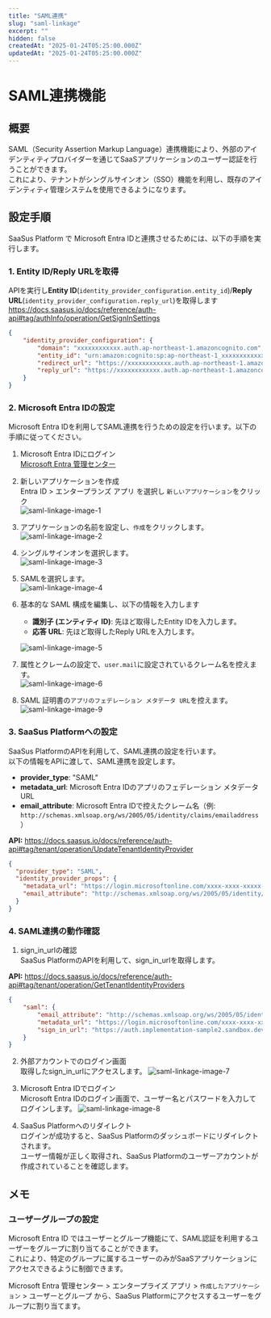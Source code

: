 ```yaml
---
title: "SAML連携"
slug: "saml-linkage"
excerpt: ""
hidden: false
createdAt: "2025-01-24T05:25:00.000Z"
updatedAt: "2025-01-24T05:25:00.000Z"
---
```


# SAML連携機能

## 概要

SAML（Security Assertion Markup Language）連携機能により、外部のアイデンティティプロバイダーを通じてSaaSアプリケーションのユーザー認証を行うことができます。  
これにより、テナントがシングルサインオン（SSO）機能を利用し、既存のアイデンティティ管理システムを使用できるようになります。

## 設定手順

SaaSus Platform で Microsoft Entra IDと連携させるためには、以下の手順を実行します。

### 1. Entity ID/Reply URLを取得
APIを実行し**Entity ID**(`identity_provider_configuration.entity_id`)/**Reply URL**(`identity_provider_configuration.reply_url`)を取得します  
https://docs.saasus.io/docs/reference/auth-api#tag/authInfo/operation/GetSignInSettings

```json
{
    "identity_provider_configuration": {
        "domain": "xxxxxxxxxxxx.auth.ap-northeast-1.amazoncognito.com",
        "entity_id": "urn:amazon:cognito:sp:ap-northeast-1_xxxxxxxxxxxx",
        "redirect_url": "https://xxxxxxxxxxxx.auth.ap-northeast-1.amazoncognito.com/oauth2/idpresponse",
        "reply_url": "https://xxxxxxxxxxxx.auth.ap-northeast-1.amazoncognito.com/saml2/idpresponse"
    }
}
```
### 2. Microsoft Entra IDの設定
Microsoft Entra IDを利用してSAML連携を行うための設定を行います。以下の手順に従ってください。

1. Microsoft Entra IDにログイン  
[Microsoft Entra 管理センター](https://entra.microsoft.com/#home)

2. 新しいアプリケーションを作成  
    Entra ID > エンタープランズ アプリ を選択し `新しいアプリケーション`をクリック  
    ![saml-linkage-image-1](/ja/img/part-4/saml-linkage/saml-linkage-image-1.png)


3. アプリケーションの名前を設定し、`作成`をクリックします。  
    ![saml-linkage-image-2](/ja/img/part-4/saml-linkage/saml-linkage-image-2.png)

4. シングルサインオンを選択します。  
    ![saml-linkage-image-3](/ja/img/part-4/saml-linkage/saml-linkage-image-3.png)

5. SAMLを選択します。  
    ![saml-linkage-image-4](/ja/img/part-4/saml-linkage/saml-linkage-image-4.png)

6. 基本的な SAML 構成を編集し、以下の情報を入力します  
   - **識別子 (エンティティ ID)**: 先ほど取得したEntity IDを入力します。
   - **応答 URL**: 先ほど取得したReply URLを入力します。

    ![saml-linkage-image-5](/ja/img/part-4/saml-linkage/saml-linkage-image-5.png)

7. 属性とクレームの設定で、`user.mail`に設定されているクレーム名を控えます。  
    ![saml-linkage-image-6](/ja/img/part-4/saml-linkage/saml-linkage-image-6.png)

8. SAML 証明書の`アプリのフェデレーション メタデータ URL`を控えます。  
    ![saml-linkage-image-9](/ja/img/part-4/saml-linkage/saml-linkage-image-9.png)

### 3. SaaSus Platformへの設定  
SaaSus PlatformのAPIを利用して、SAML連携の設定を行います。  
以下の情報をAPIに渡して、SAML連携を設定します。  

- **provider_type**: "SAML"
- **metadata_url**: Microsoft Entra IDのアプリのフェデレーション メタデータ URL
- **email_attribute**: Microsoft Entra IDで控えたクレーム名（例: `http://schemas.xmlsoap.org/ws/2005/05/identity/claims/emailaddress`）

**API:** https://docs.saasus.io/docs/reference/auth-api#tag/tenant/operation/UpdateTenantIdentityProvider

```json
{
  "provider_type": "SAML",
  "identity_provider_props": {
    "metadata_url": "https://login.microsoftonline.com/xxxx-xxxx-xxxxx-xxxx-xxxx/federationmetadata/2007-06/federationmetadata.xml?appid=xxxx-xxxx-xxxxx-xxxx-xxxx",
    "email_attribute": "http://schemas.xmlsoap.org/ws/2005/05/identity/claims/emailaddress"
  }
}
```

### 4. SAML連携の動作確認
1. sign_in_urlの確認  
SaaSus PlatformのAPIを利用して、sign_in_urlを取得します。

**API:** https://docs.saasus.io/docs/reference/auth-api#tag/tenant/operation/GetTenantIdentityProviders
```json
{
    "saml": {
        "email_attribute": "http://schemas.xmlsoap.org/ws/2005/05/identity/claims/emailaddress",
        "metadata_url": "https://login.microsoftonline.com/xxxx-xxxx-xxxxx-xxxx-xxxx/federationmetadata/2007-06/federationmetadata.xml?appid=xxxx-xxxx-xxxxx-xxxx-xxxx",
        "sign_in_url": "https://auth.implementation-sample2.sandbox.dev.saasus.io/sign-in/saml/6PcH3PYyte8ZTDZ65ul5jE"
    }
}
```
2. 外部アカウントでのログイン画面  
    取得したsign_in_urlにアクセスします。
    ![saml-linkage-image-7](/ja/img/part-4/saml-linkage/saml-linkage-image-7.png)

3. Microsoft Entra IDでログイン  
    Microsoft Entra IDのログイン画面で、ユーザー名とパスワードを入力してログインします。
    ![saml-linkage-image-8](/ja/img/part-4/saml-linkage/saml-linkage-image-8.png)

4. SaaSus Platformへのリダイレクト  
    ログインが成功すると、SaaSus Platformのダッシュボードにリダイレクトされます。  
    ユーザー情報が正しく取得され、SaaSus Platformのユーザーアカウントが作成されていることを確認します。

## メモ

### ユーザーグループの設定  
Microsoft Entra ID ではユーザーとグループ機能にて、SAML認証を利用するユーザーをグループに割り当てることができます。  
これにより、特定のグループに属するユーザーのみがSaaSアプリケーションにアクセスできるように制御できます。

Microsoft Entra 管理センター > エンタープライズ アプリ > `作成したアプリケーション` > ユーザーとグループ から、SaaSus Platformにアクセスするユーザーをグループに割り当てます。
